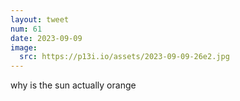 ```yaml
---
layout: tweet
num: 61
date: 2023-09-09
image:
  src: https://p13i.io/assets/2023-09-09-26e2.jpg
---
```


why is the sun actually orange

